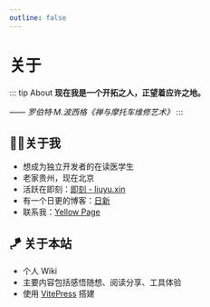 ```yaml
---
outline: false
---
```


# 关于

::: tip About
**现在我是一个开拓之人，正望着应许之地。**

*—— 罗伯特·M.波西格《禅与摩托车维修艺术》*
:::

## 👨‍💻关于我

- 想成为独立开发者的在读医学生
- 老家贵州，现在北京
- 活跃在即刻：[即刻 - liuyu.xin](https://m.okjike.com/users/561f7160-d58c-4156-ab66-a103c9955e52)
- 有一个日更的博客：[日新](https://day.liuyu.xin)
- 联系我：[Yellow Page](https://jike.city/gvenusleo)

## 🪁 关于本站

- 个人 Wiki
- 主要内容包括感悟随想、阅读分享、工具体验
- 使用 [VitePress](https://vitepress.vuejs.org/) 搭建
